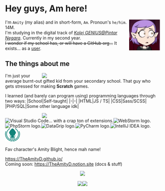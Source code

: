 # Hey guys, Am here! 

<img align="right" width="100" height="100" src="assets/amityblush.gif" alt="GitHub please fix gifs not aligning">

I'm ``Amity`` (my alias) and in short-form, ``Am``. Pronoun's ``he/him``. 14M.  
I'm studying in the digital track of [*Kolej GENIUS@Pintar Negara*](https://www.ukm.my/geniuspintar). Currently in my second year.  
~~I wonder if my school has, or will have a GitHub org...~~ It exists... as a [user](https://github.com/GeniusPintar).

## The things about me
<img src="https://github-readme-stats.vercel.app/api/top-langs/?username=theamityd&layout=compact&langs_count=10&show_icons=true&theme=synthwave&border_color=e4e2e2&border-radius_8px" width="384px" align="right">

I'm just your average burnt-out gifted kid from your secondary school.
That guy who gets stressed for making **Scratch** games.

I learned (and barely can program using) programming languages through two ways:
|School|Self-taught|
|-|-|
|HTML|JS / TS|
|CSS|Sass/SCSS|
|PHP/SQL|Some other language idk|

<img src="http://github-readme-streak-stats.herokuapp.com?user=TheAmityD&theme=radical&date_format=j%20M%5B%20Y%5D" width="384px" align="right">  

<img src="https://code.visualstudio.com/assets/images/code-stable.png" alt="Visual Studio Code... with a crap ton of extensions." width="48px"><img src="https://resources.jetbrains.com/storage/products/company/brand/logos/WebStorm_icon.png" alt="WebStorm logo." width="48px"><img src="https://resources.jetbrains.com/storage/products/company/brand/logos/PhpStorm_icon.png" alt="PhpStorm logo." width="48px"><img src="https://resources.jetbrains.com/storage/products/company/brand/logos/DataGrip_icon.png" alt="DataGrip logo." width="48px"><img src="https://resources.jetbrains.com/storage/products/company/brand/logos/PyCharm_icon.png" alt="PyCharm logo." width="48px"><img src="https://resources.jetbrains.com/storage/products/company/brand/logos/IntelliJ_IDEA_icon.png" alt="IntelliJ IDEA logo." width="48px"><img src="/assets/gitkraken.png" alt="GitKraken logo." width="48px">

Fav character's Amity Blight, hence mah name!

https://TheAmityD.github.io/  
Coming soon: https://TheAmityD.notion.site (docs & stuff)  

<p align="center"><img src="https://gpvc.arturio.dev/TheAmityD"></p>  
<p align="center"><img src="https://forthebadge.com/images/badges/kinda-sfw.svg"><img src="https://forthebadge.com/images/badges/just-plain-nasty.svg"></p>
